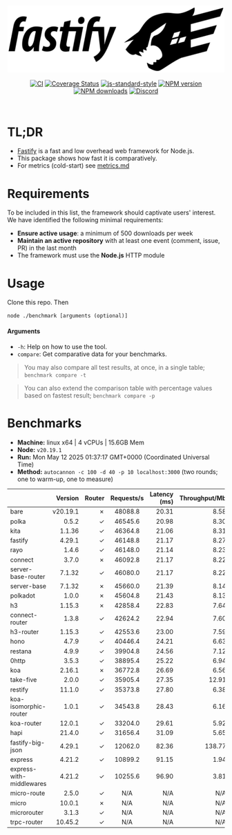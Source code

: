 <div align="center">
  <img src="https://github.com/fastify/graphics/raw/HEAD/fastify-landscape-outlined.svg" width="650" height="auto"/>
</div>

<div align="center">

[![CI](https://github.com/fastify/fastify/workflows/ci/badge.svg)](https://github.com/fastify/fastify/actions/workflows/ci.yml)
[![Coverage Status](https://coveralls.io/repos/github/fastify/fastify/badge.svg?branch=master)](https://coveralls.io/github/fastify/fastify?branch=master)
[![js-standard-style](https://img.shields.io/badge/code%20style-standard-brightgreen.svg?style=flat)](http://standardjs.com/)
[![NPM version](https://img.shields.io/npm/v/fastify.svg?style=flat)](https://www.npmjs.com/package/fastify)
[![NPM downloads](https://img.shields.io/npm/dm/fastify.svg?style=flat)](https://www.npmjs.com/package/fastify) [![Discord](https://img.shields.io/discord/725613461949906985)](https://discord.gg/fastify)

</div>
<br />

# TL;DR

* [Fastify](https://github.com/fastify/fastify) is a fast and low overhead web framework for Node.js.
* This package shows how fast it is comparatively.
* For metrics (cold-start) see [metrics.md](./METRICS.md)

# Requirements

To be included in this list, the framework should captivate users' interest. We have identified the following minimal requirements:
- **Ensure active usage**: a minimum of 500 downloads per week
- **Maintain an active repository** with at least one event (comment, issue, PR) in the last month
- The framework must use the **Node.js** HTTP module

# Usage

Clone this repo. Then 

```
node ./benchmark [arguments (optional)]
```

#### Arguments

* `-h`: Help on how to use the tool.
* `compare`: Get comparative data for your benchmarks.

> You may also compare all test results, at once, in a single table; `benchmark compare -t`

> You can also extend the comparison table with percentage values based on fastest result; `benchmark compare -p`
# Benchmarks

* __Machine:__ linux x64 | 4 vCPUs | 15.6GB Mem
* __Node:__ `v20.19.1`
* __Run:__ Mon May 12 2025 01:37:17 GMT+0000 (Coordinated Universal Time)
* __Method:__ `autocannon -c 100 -d 40 -p 10 localhost:3000` (two rounds; one to warm-up, one to measure)

|                          | Version  | Router | Requests/s | Latency (ms) | Throughput/Mb |
| :--                      | --:      | --:    | :-:        | --:          | --:           |
| bare                     | v20.19.1 | ✗      | 48088.8    | 20.31        | 8.58          |
| polka                    | 0.5.2    | ✓      | 46545.6    | 20.98        | 8.30          |
| kita                     | 1.1.36   | ✓      | 46364.8    | 21.06        | 8.31          |
| fastify                  | 4.29.1   | ✓      | 46148.8    | 21.17        | 8.27          |
| rayo                     | 1.4.6    | ✓      | 46148.0    | 21.14        | 8.23          |
| connect                  | 3.7.0    | ✗      | 46092.8    | 21.17        | 8.22          |
| server-base-router       | 7.1.32   | ✓      | 46080.0    | 21.17        | 8.22          |
| server-base              | 7.1.32   | ✗      | 45660.0    | 21.39        | 8.14          |
| polkadot                 | 1.0.0    | ✗      | 45604.8    | 21.43        | 8.13          |
| h3                       | 1.15.3   | ✗      | 42858.4    | 22.83        | 7.64          |
| connect-router           | 1.3.8    | ✓      | 42624.2    | 22.94        | 7.60          |
| h3-router                | 1.15.3   | ✓      | 42553.6    | 23.00        | 7.59          |
| hono                     | 4.7.9    | ✓      | 40446.4    | 24.21        | 6.63          |
| restana                  | 4.9.9    | ✓      | 39904.8    | 24.56        | 7.12          |
| 0http                    | 3.5.3    | ✓      | 38895.4    | 25.22        | 6.94          |
| koa                      | 2.16.1   | ✗      | 36772.8    | 26.69        | 6.56          |
| take-five                | 2.0.0    | ✓      | 35905.4    | 27.35        | 12.91         |
| restify                  | 11.1.0   | ✓      | 35373.8    | 27.80        | 6.38          |
| koa-isomorphic-router    | 1.0.1    | ✓      | 34543.8    | 28.43        | 6.16          |
| koa-router               | 12.0.1   | ✓      | 33204.0    | 29.61        | 5.92          |
| hapi                     | 21.4.0   | ✓      | 31656.4    | 31.09        | 5.65          |
| fastify-big-json         | 4.29.1   | ✓      | 12062.0    | 82.36        | 138.77        |
| express                  | 4.21.2   | ✓      | 10899.2    | 91.15        | 1.94          |
| express-with-middlewares | 4.21.2   | ✓      | 10255.6    | 96.90        | 3.81          |
| micro-route              | 2.5.0    | ✓      | N/A        | N/A          | N/A           |
| micro                    | 10.0.1   | ✗      | N/A        | N/A          | N/A           |
| microrouter              | 3.1.3    | ✓      | N/A        | N/A          | N/A           |
| trpc-router              | 10.45.2  | ✓      | N/A        | N/A          | N/A           |

